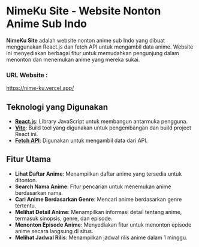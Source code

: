 # NimeKu Site - Website Nonton Anime Sub Indo

**NimeKu Site** adalah website nonton anime sub Indo yang dibuat menggunakan React.js dan fetch API untuk mengambil data anime. Website ini menyediakan berbagai fitur untuk memudahkan pengunjung dalam menonton dan menemukan anime yang mereka sukai.

### URL Website : 
https://nime-ku.vercel.app/

## Teknologi yang Digunakan

- **[React.js](https://reactjs.org/)**: Library JavaScript untuk membangun antarmuka pengguna.
- **[Vite](https://vitejs.dev/)**: Build tool yang digunakan untuk pengembangan dan build project React ini.
- **[Fetch API](https://developer.mozilla.org/en-US/docs/Web/API/Fetch_API)**: Digunakan untuk mengambil data dari API.

## Fitur Utama

- **Lihat Daftar Anime**: Menampilkan daftar anime yang tersedia untuk ditonton.
- **Search Nama Anime**: Fitur pencarian untuk menemukan anime berdasarkan nama.
- **Cari Anime Berdasarkan Genre**: Mencari anime berdasarkan genre tertentu.
- **Melihat Detail Anime**: Menampilkan informasi detail tentang anime, termasuk sinopsis, genre, dan episode.
- **Menonton Episode Anime**: Menyediakan fitur untuk menonton episode anime secara langsung di situs.
- **Melihat Jadwal Rilis**: Menampilkan jadwal rilis anime dalam 1 minggu.
